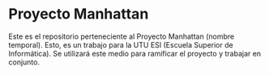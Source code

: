 # Proyecto Manhattan
Este es el repositorio perteneciente al Proyecto Manhattan (nombre temporal). Esto, es un trabajo para la UTU ESI (Escuela Superior de Informática).
Se utilizará este medio para ramificar el proyecto y trabajar en conjunto.

